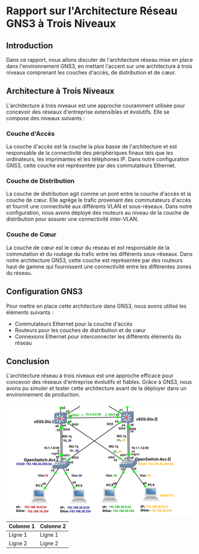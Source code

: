 # Rapport sur l'Architecture Réseau GNS3 à Trois Niveaux

## Introduction
Dans ce rapport, nous allons discuter de l'architecture réseau mise en place dans l'environnement GNS3, en mettant l'accent sur une architecture à trois niveaux comprenant les couches d'accès, de distribution et de cœur.

## Architecture à Trois Niveaux
L'architecture à trois niveaux est une approche couramment utilisée pour concevoir des réseaux d'entreprise extensibles et évolutifs. Elle se compose des niveaux suivants :

### Couche d'Accès
La couche d'accès est la couche la plus basse de l'architecture et est responsable de la connectivité des périphériques finaux tels que les ordinateurs, les imprimantes et les téléphones IP. Dans notre configuration GNS3, cette couche est représentée par des commutateurs Ethernet.

### Couche de Distribution
La couche de distribution agit comme un pont entre la couche d'accès et la couche de cœur. Elle agrège le trafic provenant des commutateurs d'accès et fournit une connectivité aux différents VLAN et sous-réseaux. Dans notre configuration, nous avons déployé des routeurs au niveau de la couche de distribution pour assurer une connectivité inter-VLAN.

### Couche de Cœur
La couche de cœur est le cœur du réseau et est responsable de la commutation et du routage du trafic entre les différents sous-réseaux. Dans notre architecture GNS3, cette couche est représentée par des routeurs haut de gamme qui fournissent une connectivité entre les différentes zones du réseau.

## Configuration GNS3
Pour mettre en place cette architecture dans GNS3, nous avons utilisé les éléments suivants :
- Commutateurs Ethernet pour la couche d'accès
- Routeurs pour les couches de distribution et de cœur
- Connexions Ethernet pour interconnecter les différents éléments du réseau

## Conclusion
L'architecture réseau à trois niveaux est une approche efficace pour concevoir des réseaux d'entreprise évolutifs et fiables. Grâce à GNS3, nous avons pu simuler et tester cette architecture avant de la déployer dans un environnement de production.

![voila larchiteture ](git.png)




| Colonne 1 | Colonne 2 |
|-----------|-----------|
| Ligne 1   | Ligne 1   |
| Ligne 2   | Ligne 2   |
